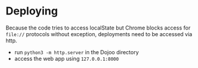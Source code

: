 # Deploying
Because the code tries to access localState but Chrome blocks access for
`file://` protocols without exception, deployments need to be accessed via http.

- run `python3 -m http.server` in the Dojoo directory
- access the web app using `127.0.0.1:8000`
